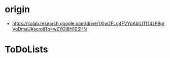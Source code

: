 # origin
* https://colab.research.google.com/drive/1XIw2FLg4FVYpAblLlTf14zP9grVoDmaU#scrollTo=wZYOI8H10SHN

# ToDoLists
